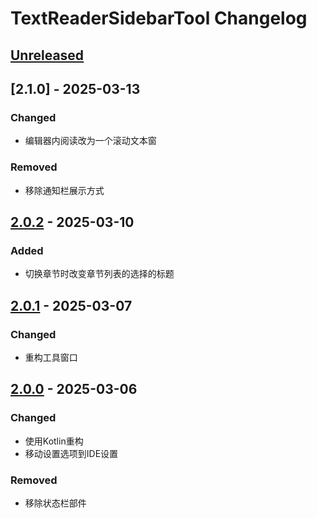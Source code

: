 <!-- Keep a Changelog guide -> https://keepachangelog.com -->

# TextReaderSidebarTool Changelog

## [Unreleased]

## [2.1.0] - 2025-03-13

### Changed

- 编辑器内阅读改为一个滚动文本窗

### Removed

- 移除通知栏展示方式

## [2.0.2] - 2025-03-10

### Added

- 切换章节时改变章节列表的选择的标题

## [2.0.1] - 2025-03-07

### Changed

- 重构工具窗口

## [2.0.0] - 2025-03-06

### Changed

- 使用Kotlin重构
- 移动设置选项到IDE设置

### Removed

- 移除状态栏部件

[Unreleased]: https://github.com/muedsa/text-reader-sidebar-tool/compare/2.1.0...HEAD

[2.0.2]: https://github.com/muedsa/text-reader-sidebar-tool/compare/2.0.2...2.1.0
[2.0.2]: https://github.com/muedsa/text-reader-sidebar-tool/compare/2.0.1...2.0.2
[2.0.1]: https://github.com/muedsa/text-reader-sidebar-tool/compare/2.0.0...2.0.1
[2.0.0]: https://github.com/muedsa/text-reader-sidebar-tool/commits/2.0.0
